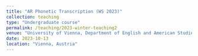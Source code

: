 ```yaml
---
title: "AR Phonetic Transcription (WS 2023)"
collection: teaching
type: "Undergraduate course"
permalink: /teaching/2023-winter-teaching2
venue: "University of Vienna, Department of English and American Studies"
date: 2023-10-13
location: "Vienna, Austria"
---
```


